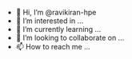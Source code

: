 - 👋 Hi, I’m @ravikiran-hpe
- 👀 I’m interested in ...
- 🌱 I’m currently learning ...
- 💞️ I’m looking to collaborate on ...
- 📫 How to reach me ...

<!---
ravikiran-hpe/ravikiran-hpe is a ✨ special ✨ repository because its `README.md` (this file) appears on your GitHub profile.
You can click the Preview link to take a look at your changes.
--->
